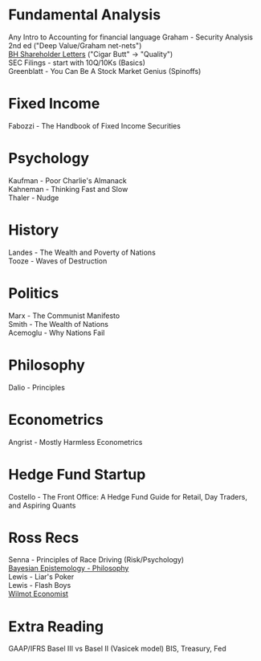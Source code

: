 # Fundamental Analysis
Any Intro to Accounting for financial language
Graham - Security Analysis 2nd ed ("Deep Value/Graham net-nets")<br>
[BH Shareholder Letters](https://www.berkshirehathaway.com/letters/letters.html) ("Cigar Butt" -> "Quality")<br>
SEC Filings - start with 10Q/10Ks (Basics)<br>
Greenblatt - You Can Be A Stock Market Genius (Spinoffs) <br>

# Fixed Income
Fabozzi - The Handbook of Fixed Income Securities

# Psychology
Kaufman - Poor Charlie's Almanack<br>
Kahneman - Thinking Fast and Slow <br>
Thaler - Nudge<br>

# History
Landes - The Wealth and Poverty of Nations <br>
Tooze - Waves of Destruction

# Politics
Marx - The Communist Manifesto <br>
Smith - The Wealth of Nations<br>
Acemoglu - Why Nations Fail<br>

# Philosophy
Dalio - Principles

# Econometrics
Angrist - Mostly Harmless Econometrics

# Hedge Fund Startup
Costello - The Front Office: A Hedge Fund Guide for Retail, Day Traders, and Aspiring Quants

# Ross Recs
Senna - Principles of Race Driving (Risk/Psychology)<br>
[Bayesian Epistemology - Philosophy](https://plato.stanford.edu/entries/epistemology-bayesian/)<br>
Lewis - Liar's Poker <br>
Lewis - Flash Boys <br>
[Wilmot Economist](https://youtu.be/YYQXPnbWnaM?si=9PKzu7ORIVn2TEr4)

# Extra Reading
GAAP/IFRS
Basel III vs Basel II (Vasicek model)
BIS, Treasury, Fed

